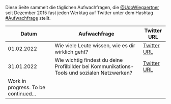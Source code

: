 Diese Seite sammelt die täglichen Aufwachfragen, die [@UdoWiegaertner](https://twitter.com/udowiegaertner) seit Dezember 2015 fast jeden Werktag auf Twitter unter dem Hashtag [#Aufwachfrage](https://twitter.com/search?q=%23aufwachfrage&src=typed_query) stellt.



|Datum|Aufwachfrage|Twitter URL|
|---|---|---|
01.02.2022|Wie viele Leute wissen, wie es dir wirklich geht?|[Twitter URL](https://twitter.com/udowiegaertner/status/1488406786017316864)|
31.01.2022|Wie wichtig findest du deine Profilbilder bei Kommunikations-Tools und sozialen Netzwerken?|[Twitter URL](https://twitter.com/udowiegaertner/status/1488036491339128832)|
|Work in progress. To be continued...| | |
